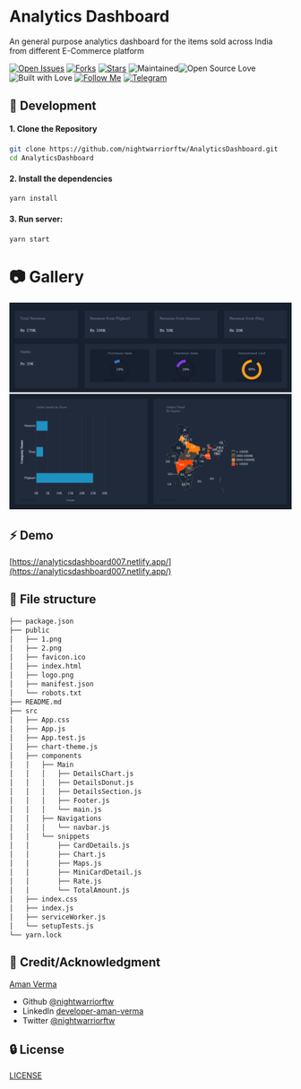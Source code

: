 # Analytics Dashboard
An general purpose analytics dashboard for the items sold across India from different E-Commerce platform

[![Open Issues](https://img.shields.io/github/issues/nightwarriorftw/AnalyticsDashboard?style=for-the-badge&logo=github)](https://github.com/nightwarriorftw/AnalyticsDashboard/issues) [![Forks](https://img.shields.io/github/forks/nightwarriorftw/AnalyticsDashboard?style=for-the-badge&logo=github)](https://github.com/nightwarriorftw/AnalyticsDashboard/network/members) [![Stars](https://img.shields.io/github/stars/nightwarriorftw/AnalyticsDashboard?style=for-the-badge&logo=reverbnation)](hhttps://github.com/nightwarriorftw/AnalyticsDashboard/stargazers) ![Maintained](https://img.shields.io/maintenance/yes/2020?style=for-the-badge&logo=github)![Open Source Love](https://img.shields.io/badge/Open%20Source-%E2%99%A5-red?style=for-the-badge&logo=open-source-initiative) ![Built with Love](https://img.shields.io/badge/Built%20With-%E2%99%A5-critical?style=for-the-badge&logo=ko-fi) [![Follow Me](https://img.shields.io/twitter/follow/nightwarriorftw?color=blue&label=Follow%20%40nightwarriorftw&logo=twitter&style=for-the-badge)](https://twitter.com/intent/follow?screen_name=nightwarriorftw) [![Telegram](https://img.shields.io/badge/Telegram-Chat-informational?style=for-the-badge&logo=telegram)](https://telegram.me/nightwarriorftw)


## :nut_and_bolt: Development


#### 1. Clone the Repository

```Bash
git clone https://github.com/nightwarriorftw/AnalyticsDashboard.git
cd AnalyticsDashboard
```

#### 2. Install the dependencies

```BASH
yarn install
```

#### 3. Run server:

```BASH
yarn start
```

# :camera: Gallery

![DetailsDonutChart](./public/1.png)
![DetailsChartandMap](./public/2.png)

## :zap: Demo

[https://analyticsdashboard007.netlify.app/](https://analyticsdashboard007.netlify.app/)

## :file_folder: File structure
```
├── package.json
├── public
│   ├── 1.png
│   ├── 2.png
│   ├── favicon.ico
│   ├── index.html
│   ├── logo.png
│   ├── manifest.json
│   └── robots.txt
├── README.md
├── src
│   ├── App.css
│   ├── App.js
│   ├── App.test.js
│   ├── chart-theme.js
│   ├── components
│   │   ├── Main
│   │   │   ├── DetailsChart.js
│   │   │   ├── DetailsDonut.js
│   │   │   ├── DetailsSection.js
│   │   │   ├── Footer.js
│   │   │   └── main.js
│   │   ├── Navigations
│   │   │   └── navbar.js
│   │   └── snippets
│   │       ├── CardDetails.js
│   │       ├── Chart.js
│   │       ├── Maps.js
│   │       ├── MiniCardDetail.js
│   │       ├── Rate.js
│   │       └── TotalAmount.js
│   ├── index.css
│   ├── index.js
│   ├── serviceWorker.js
│   └── setupTests.js
└── yarn.lock

```

## :star2: Credit/Acknowledgment
[Aman Verma](https://nightwarriorftw.netlify.app)
- Github [@nightwarriorftw](https://www.github.com/nightwarriorftw)
- LinkedIn [developer-aman-verma](https://www.linkedin.com/in/developer-aman-verma/)
- Twitter [@nightwarriorftw](https://www.twitter.com/nightwarriorftw)

## :lock: License

[LICENSE](/LICENSE)



